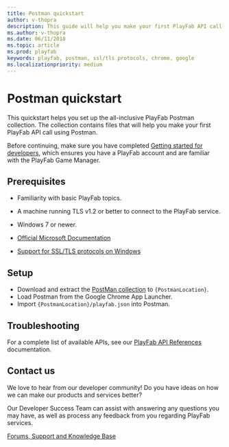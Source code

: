 ```yaml
---
title: Postman quickstart
author: v-thopra
description: This guide will help you make your first PlayFab API call using Postman.
ms.author: v-thopra
ms.date: 06/11/2018
ms.topic: article
ms.prod: playfab
keywords: playfab, postman, ssl/tls protocols, chrome, google
ms.localizationpriority: medium
---
```


# Postman quickstart

This quickstart helps you set up the all-inclusive PlayFab Postman collection. The collection contains files that will help you make your first PlayFab API call using Postman.

Before continuing, make sure you have completed [Getting started for developers](../../personas/developer.md), which ensures you have a PlayFab account and are familiar with the PlayFab Game Manager.

## Prerequisites

- Familiarity with basic PlayFab topics.

- A machine running TLS v1.2 or better to connect to the PlayFab service.

- Windows 7 or newer.

- [Official Microsoft Documentation](https://msdn.microsoft.com/en-us/library/windows/desktop/aa380516%28v=vs.85%29.aspx)

- [Support for SSL/TLS protocols on Windows](https://blogs.msdn.com/b/kaushal/archive/2011/10/02/support-for-ssl-tls-protocols-on-windows.aspx)

## Setup

- Download and extract the [PostMan collection](https://github.com/PlayFab/PostmanCollection) to `{PostmanLocation}`.
- Load Postman from the Google Chrome App Launcher.
- Import `{PostmanLocation}/playfab.json` into Postman.

## Troubleshooting

For a complete list of available APIs, see our [PlayFab API References](../../api-references/index.md) documentation.

## Contact us

We love to hear from our developer community!
Do you have ideas on how we can make our products and services better?

Our Developer Success Team can assist with answering any questions you may have, as well as process any feedback from you regarding PlayFab services.

[Forums, Support and Knowledge Base](https://community.playfab.com/index.html)
